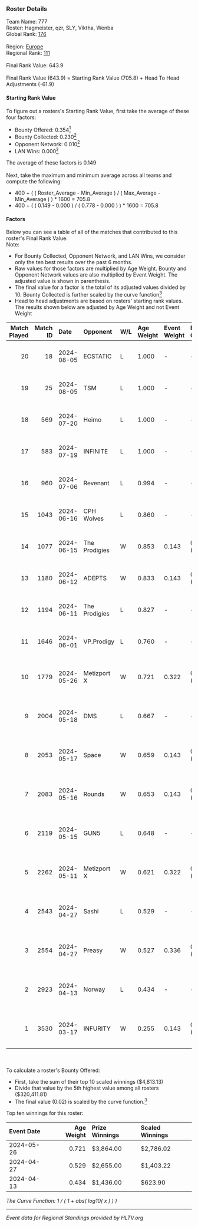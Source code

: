 ### Roster Details<br />
Team Name: 777<br />
Roster: Hagmeister, qzr, SLY, Viktha, Wenba<br />
Global Rank: [176](../standings_global.md)<br />
<br />
Region: [Europe]( ../standings_europe.md)<br />
Regional Rank: [111]( ../standings_europe.md)<br />
<br />
Final Rank Value:  643.9<br />
<br />
Final Rank Value (643.9) = Starting Rank Value (705.8) + Head To Head Adjustments (-61.9)<br />

#### Starting Rank Value<br />
To figure out a rosters's Starting Rank Value, first take the average of these four factors:<br />
- Bounty Offered: 0.354[<sup>1</sup>](#table2)
- Bounty Collected: 0.230[<sup>2</sup>](#table1)
- Opponent Network: 0.010[<sup>2</sup>](#table1)
- LAN Wins: 0.000[<sup>2</sup>](#table1)

The average of these factors is 0.149<br />
<br />
Next, take the maximum and minimum average across all teams and compute the following:<br />
- 400 + ( ( Roster_Average - Min_Average ) / ( Max_Average - Min_Average ) ) * 1600 = 705.8
- 400 + ( ( 0.149 - 0.000 ) / ( 0.778 - 0.000 ) ) * 1600 = 705.8


#### Factors<br />
Below you can see a table of all of the matches that contributed to this roster's Final Rank Value.<br />
Note:<br />

- For Bounty Collected, Opponent Network, and LAN Wins, we consider only the ten best results over the past 6 months.
- Raw values for those factors are multiplied by Age Weight. Bounty and Opponent Network values are also multiplied by Event Weight. The adjusted value is shown in parenthesis.
- The final value for a factor is the total of its adjusted values divided by 10. Bounty Collected is further scaled by the curve function[<sup>3</sup>](#curveFunction)
- Head to head adjustments are based on rosters' starting rank values. The results shown below are adjusted by Age Weight and not Event Weight
<span id="table1"></span><br />


| Match Played | Match ID | Date       | Opponent      | W/L | Age Weight | Event Weight | Bounty Collected | Opponent Network | LAN Wins  | H2H Adj. | Roster                                       |
| -: | -: | :- | :- | :- | :- | :- | :- | :- | :- | -: | :- |
|           20 |       18 | 2024-08-05 | ECSTATIC      | L   | 1.000      | -            | -                | -                | -         |   -19.94 | Hagmeister, qzr, SLY, Viktha, Wenba          |
|           19 |       25 | 2024-08-05 | TSM           | L   | 1.000      | -            | -                | -                | -         |    -4.74 | Hagmeister, qzr, SLY, Viktha, Wenba          |
|           18 |      569 | 2024-07-20 | Heimo         | L   | 1.000      | -            | -                | -                | -         |   -16.84 | Hagmeister, qzr, SLY, Viktha, Wenba          |
|           17 |      583 | 2024-07-19 | INFINITE      | L   | 1.000      | -            | -                | -                | -         |   -20.30 | Hagmeister, qzr, SLY, Viktha, Wenba          |
|           16 |      960 | 2024-07-06 | Revenant      | L   | 0.994      | -            | -                | -                | -         |   -11.32 | Hagmeister, qzr, SLY, Viktha, Wenba          |
|           15 |     1043 | 2024-06-16 | CPH Wolves    | L   | 0.860      | -            | -                | -                | -         |   -10.33 | Hagmeister, qzr, SLY, Viktha, Wenba          |
|           14 |     1077 | 2024-06-15 | The Prodigies | W   | 0.853      | 0.143        | 0.000 (0.000)    | 0.090 (0.011)    | 0 (0.000) |     8.11 | Hagmeister, qzr, SLY, Viktha, Wenba          |
|           13 |     1180 | 2024-06-12 | ADEPTS        | W   | 0.833      | 0.143        | 0.002 (0.000)    | 0.026 (0.003)    | 0 (0.000) |    10.88 | Hagmeister, qzr, SLY, Viktha, Wenba          |
|           12 |     1194 | 2024-06-11 | The Prodigies | L   | 0.827      | -            | -                | -                | -         |   -17.93 | Hagmeister, qzr, SLY, Viktha, Wenba          |
|           11 |     1646 | 2024-06-01 | VP.Prodigy    | L   | 0.760      | -            | -                | -                | -         |    -6.44 | Affava, Hagmeister, qzr, Viktha, Wenba       |
|           10 |     1779 | 2024-05-26 | Metizport X   | W   | 0.721      | 0.322        | 0.005 (0.001)    | 0.024 (0.006)    | 0 (0.000) |     9.01 | Affava, Hagmeister, MadeInRed, Viktha, Wenba |
|            9 |     2004 | 2024-05-18 | DMS           | L   | 0.667      | -            | -                | -                | -         |    -5.34 | Affava, Hagmeister, MadeInRed, Viktha, Wenba |
|            8 |     2053 | 2024-05-17 | Space         | W   | 0.659      | 0.143        | 0.006 (0.001)    | 0.429 (0.040)    | 0 (0.000) |    13.69 | Affava, Hagmeister, MadeInRed, Viktha, Wenba |
|            7 |     2083 | 2024-05-16 | Rounds        | W   | 0.653      | 0.143        | 0.000 (0.000)    | 0.000 (0.000)    | 0 (0.000) |     2.99 | Affava, Hagmeister, MadeInRed, Viktha, Wenba |
|            6 |     2119 | 2024-05-15 | GUN5          | L   | 0.648      | -            | -                | -                | -         |    -4.66 | Affava, Hagmeister, MadeInRed, Viktha, Wenba |
|            5 |     2262 | 2024-05-11 | Metizport X   | W   | 0.621      | 0.322        | 0.005 (0.001)    | 0.024 (0.005)    | 0 (0.000) |     8.15 | Affava, Hagmeister, MadeInRed, Viktha, Wenba |
|            4 |     2543 | 2024-04-27 | Sashi         | L   | 0.529      | -            | -                | -                | -         |    -1.16 | Affava, Hagmeister, MadeInRed, Viktha, Wenba |
|            3 |     2554 | 2024-04-27 | Preasy        | W   | 0.527      | 0.336        | 0.008 (0.001)    | 0.216 (0.038)    | 0 (0.000) |     9.93 | Affava, Hagmeister, MadeInRed, Viktha, Wenba |
|            2 |     2923 | 2024-04-13 | Norway        | L   | 0.434      | -            | -                | -                | -         |    -6.89 | Affava, Hagmeister, MadeInRed, Viktha, Wenba |
|            1 |     3530 | 2024-03-17 | INFURITY      | W   | 0.255      | 0.143        | 0.000 (0.000)    | 0.000 (0.000)    | 0 (0.000) |     1.23 | Affava, Hagmeister, MadeInRed, Viktha, Wenba |

<br />
<span id="table2"></span><br />
To calculate a roster's Bounty Offered:<br />

- First, take the sum of their top 10 scaled winnings ($4,813.13)
- Divide that value by the 5th highest value among all rosters ($320,411.81)
- The final value (0.02) is scaled by the curve function.[<sup>3</sup>](#curveFunction)

Top ten winnings for this roster:<br />

| Event Date | Age Weight | Prize Winnings | Scaled Winnings |
| :- | -: | :- | :- |
| 2024-05-26 |      0.721 | $3,864.00      | $2,786.02       |
| 2024-04-27 |      0.529 | $2,655.00      | $1,403.22       |
| 2024-04-13 |      0.434 | $1,436.00      | $623.90         |


<span id="curveFunction"></span>_The Curve Function: 1 / ( 1 + abs( log10( x ) ) )_<br />

---
_Event data for Regional Standings provided by HLTV.org_<br />
